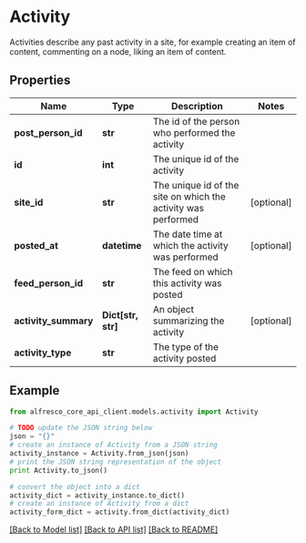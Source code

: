 # Activity

Activities describe any past activity in a site, for example creating an item of content, commenting on a node, liking an item of content. 

## Properties
Name | Type | Description | Notes
------------ | ------------- | ------------- | -------------
**post_person_id** | **str** | The id of the person who performed the activity | 
**id** | **int** | The unique id of the activity | 
**site_id** | **str** | The unique id of the site on which the activity was performed | [optional] 
**posted_at** | **datetime** | The date time at which the activity was performed | [optional] 
**feed_person_id** | **str** | The feed on which this activity was posted | 
**activity_summary** | **Dict[str, str]** | An object summarizing the activity | [optional] 
**activity_type** | **str** | The type of the activity posted | 

## Example

```python
from alfresco_core_api_client.models.activity import Activity

# TODO update the JSON string below
json = "{}"
# create an instance of Activity from a JSON string
activity_instance = Activity.from_json(json)
# print the JSON string representation of the object
print Activity.to_json()

# convert the object into a dict
activity_dict = activity_instance.to_dict()
# create an instance of Activity from a dict
activity_form_dict = activity.from_dict(activity_dict)
```
[[Back to Model list]](../README.md#documentation-for-models) [[Back to API list]](../README.md#documentation-for-api-endpoints) [[Back to README]](../README.md)


